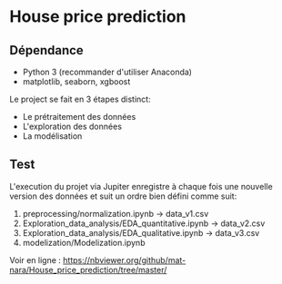 # House price prediction

## Dépendance
<ul>
    <li>Python 3 (recommander d'utiliser Anaconda)</li>
    <li>matplotlib, seaborn, xgboost</li>
</ul>
<p>Le project se fait en 3 étapes distinct: </p>
<ul>
    <li>Le prétraitement des données</li>
    <li>L'exploration des données</li>
    <li>La modélisation</li>
</ul>

## Test
<p>L'execution du projet via Jupiter enregistre à chaque fois une nouvelle version des données et suit un ordre bien défini comme suit:</p>
<ol>
    <li>preprocessing/normalization.ipynb                   -> data_v1.csv</li>
    <li>Exploration_data_analysis/EDA_quantitative.ipynb    -> data_v2.csv</li>
    <li>Exploration_data_analysis/EDA_qualitative.ipynb     -> data_v3.csv</li>
    <li>modelization/Modelization.ipynb</li>
</ol>

<p>Voir en ligne : <a href="https://nbviewer.org/github/mat-nara/House_price_prediction/tree/master/">https://nbviewer.org/github/mat-nara/House_price_prediction/tree/master/</a></p>